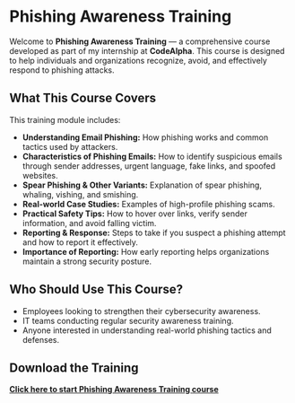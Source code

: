 # Phishing Awareness Training

Welcome to **Phishing Awareness Training** — a comprehensive course developed as part of my internship at **CodeAlpha**. This course is designed to help individuals and organizations recognize, avoid, and effectively respond to phishing attacks.

## What This Course Covers

This training module includes:
- **Understanding Email Phishing:** How phishing works and common tactics used by attackers.
- **Characteristics of Phishing Emails:** How to identify suspicious emails through sender addresses, urgent language, fake links, and spoofed websites.
- **Spear Phishing & Other Variants:** Explanation of spear phishing, whaling, vishing, and smishing.
- **Real-world Case Studies:** Examples of high-profile phishing scams.
- **Practical Safety Tips:** How to hover over links, verify sender information, and avoid falling victim.
- **Reporting & Response:** Steps to take if you suspect a phishing attempt and how to report it effectively.
- **Importance of Reporting:** How early reporting helps organizations maintain a strong security posture.

## Who Should Use This Course?

- Employees looking to strengthen their cybersecurity awareness.
- IT teams conducting regular security awareness training.
- Anyone interested in understanding real-world phishing tactics and defenses.

## Download the Training
**[Click here to start Phishing Awareness Training course](https://share.minicoursegenerator.com/phishing-awareness-training-63886374)**
